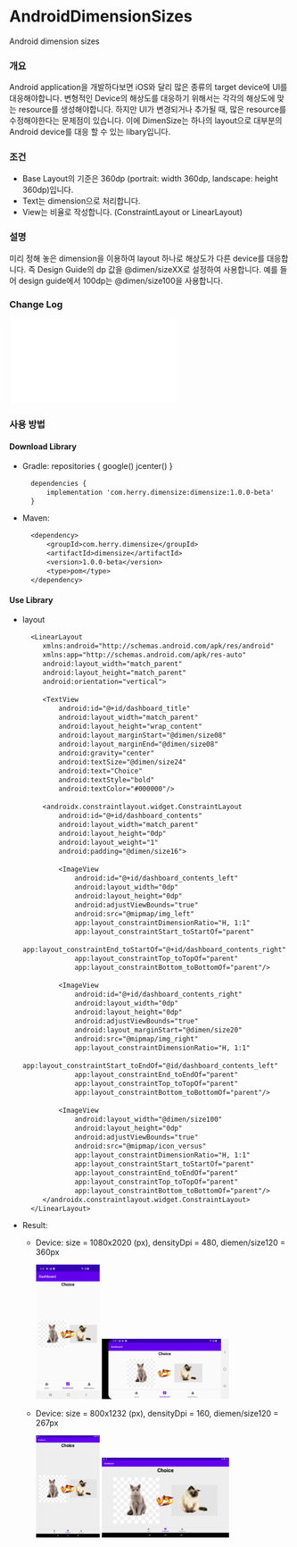 # AndroidDimensionSizes
Android dimension sizes

### 개요
Android application을 개발하다보면 iOS와 달리 많은 종류의 target device에 UI를 대응해야합니다. 변형적인 Device의 해상도를 대응하기 위해서는 각각의 해상도에 맞는 resource를 생성해야합니다. 하지만 UI가 변경되거나 추가될 때, 많은 resource를 수정해야한다는 문제점이 있습니다. 이에 DimenSize는 하나의 layout으로 대부분의 Android device를 대응 할 수 있는 libary입니다.

### 조건
* Base Layout의 기준은 360dp (portrait: width 360dp, landscape: height 360dp)입니다.
* Text는 dimension으로 처리합니다.
* View는 비율로 작성합니다. (ConstraintLayout or LinearLayout)

### 설명
미리 정해 놓은 dimension을 이용하여 layout 하나로 해상도가 다른 device를 대응합니다. 즉 Design Guide의 dp 값을 @dimen/sizeXX로 설정하여 사용합니다. 예를 들어 design guide에서 100dp는 @dimen/size100을 사용합니다. 

### Change Log
![change log](/CHANGELOG.md)

### 사용 방법
#### Download Library
* Gradle:
        repositories {
            google()
            jcenter()
        }

        dependencies {
            implementation 'com.herry.dimensize:dimensize:1.0.0-beta'
        }

* Maven:

        <dependency>
            <groupId>com.herry.dimensize</groupId>
            <artifactId>dimensize</artifactId>
            <version>1.0.0-beta</version>
            <type>pom</type>
        </dependency>

#### Use Library
* layout

        <LinearLayout
           xmlns:android="http://schemas.android.com/apk/res/android"
           xmlns:app="http://schemas.android.com/apk/res-auto"
           android:layout_width="match_parent"
           android:layout_height="match_parent"
           android:orientation="vertical">
        
           <TextView
               android:id="@+id/dashboard_title"
               android:layout_width="match_parent"
               android:layout_height="wrap_content"
               android:layout_marginStart="@dimen/size08"
               android:layout_marginEnd="@dimen/size08"
               android:gravity="center"
               android:textSize="@dimen/size24"
               android:text="Choice"
               android:textStyle="bold"
               android:textColor="#000000"/>
        
           <androidx.constraintlayout.widget.ConstraintLayout
               android:id="@+id/dashboard_contents"
               android:layout_width="match_parent"
               android:layout_height="0dp"
               android:layout_weight="1"
               android:padding="@dimen/size16">
        
               <ImageView
                   android:id="@+id/dashboard_contents_left"
                   android:layout_width="0dp"
                   android:layout_height="0dp"
                   android:adjustViewBounds="true"
                   android:src="@mipmap/img_left"
                   app:layout_constraintDimensionRatio="H, 1:1"
                   app:layout_constraintStart_toStartOf="parent"
                   app:layout_constraintEnd_toStartOf="@+id/dashboard_contents_right"
                   app:layout_constraintTop_toTopOf="parent"
                   app:layout_constraintBottom_toBottomOf="parent"/>
        
               <ImageView
                   android:id="@+id/dashboard_contents_right"
                   android:layout_width="0dp"
                   android:layout_height="0dp"
                   android:adjustViewBounds="true"
                   android:layout_marginStart="@dimen/size20"
                   android:src="@mipmap/img_right"
                   app:layout_constraintDimensionRatio="H, 1:1"
                   app:layout_constraintStart_toEndOf="@id/dashboard_contents_left"
                   app:layout_constraintEnd_toEndOf="parent"
                   app:layout_constraintTop_toTopOf="parent"
                   app:layout_constraintBottom_toBottomOf="parent"/>
        
               <ImageView
                   android:layout_width="@dimen/size100"
                   android:layout_height="0dp"
                   android:adjustViewBounds="true"
                   android:src="@mipmap/icon_versus"
                   app:layout_constraintDimensionRatio="H, 1:1"
                   app:layout_constraintStart_toStartOf="parent"
                   app:layout_constraintEnd_toEndOf="parent"
                   app:layout_constraintTop_toTopOf="parent"
                   app:layout_constraintBottom_toBottomOf="parent"/>
           </androidx.constraintlayout.widget.ConstraintLayout>
        </LinearLayout>

* Result:

  * Device: size = 1080x2020 (px), densityDpi = 480, diemen/size120 = 360px
  
    <P>
      <img src="/screenshots/1080x2020_480dpi_portrait.jpg" alt="1080x2020 480dpi portrait" width="25%" height="25%">
      <img src="/screenshots/1080x2020_480dpi_landscape.jpg" alt="1080x2020 480dpi landscape" width="50%" height="50%">
    </p>
   
  * Device: size = 800x1232 (px), densityDpi = 160, diemen/size120 = 267px
  
    <P>
      <img src="/screenshots/800x1232_160dpi_portrait.png" alt="800x1232 160dpi portrait" width="25%" height="25%">
      <img src="/screenshots/800x1232_160dpi_landscape.png" alt="800x1232 160dpi landscape" width="50%" height="50%">
    </p>

      
